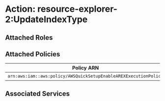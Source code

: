 # Action: resource-explorer-2:UpdateIndexType

## Attached Roles

## Attached Policies

| Policy ARN | Policy Name |
|------------|-------------|
| `arn:aws:iam::aws:policy/AWSQuickSetupEnableAREXExecutionPolicy` | [AWSQuickSetupEnableAREXExecutionPolicy](../policies.md#awsquicksetupenablearexexecutionpolicy) |

## Associated Services

